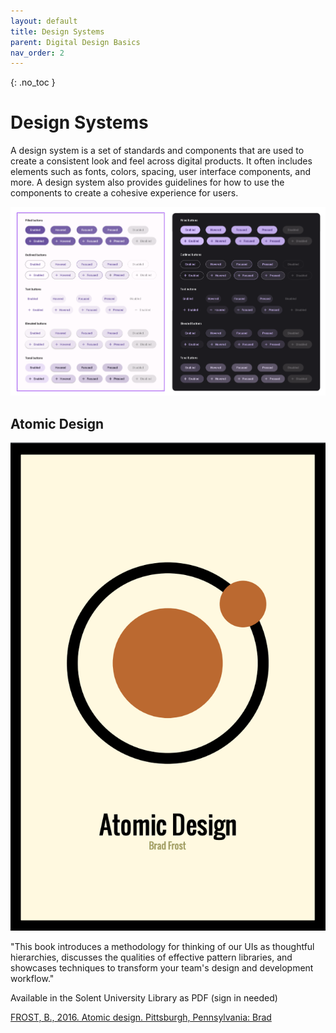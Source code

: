 ```yaml
---
layout: default
title: Design Systems
parent: Digital Design Basics
nav_order: 2
---
```


{: .no_toc }

# Design Systems

A design system is a set of standards and components that are used to create a consistent look and feel across digital products. It often includes elements such as fonts, colors, spacing, user interface components, and more. A design system also provides guidelines for how to use the components to create a cohesive experience for users.

![](../images/DS_1.png)


## Atomic Design

![Atomic Design](../images/atomic_design.png)

"This book introduces a methodology for thinking of our UIs as thoughtful hierarchies, discusses the qualities of effective pattern libraries, and showcases techniques to transform your team's design and development workflow."

Available in the Solent University Library as PDF (sign in needed)

[FROST, B., 2016. Atomic design. Pittsburgh, Pennsylvania: Brad](https://learn.solent.ac.uk/draftfile.php/4122/user/draft/342966793/atomic-design.pdf)